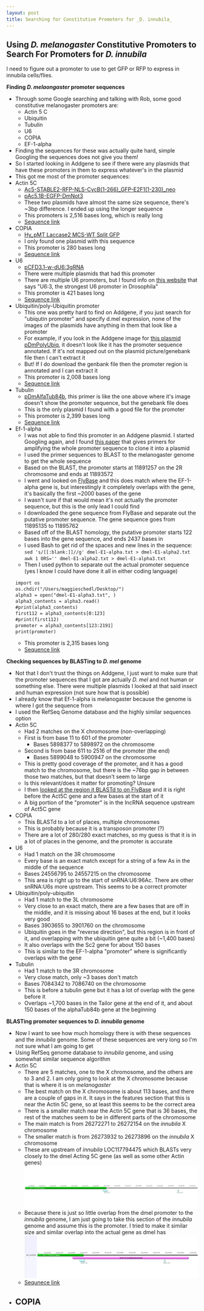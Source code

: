 ```yaml
---
layout: post
title: Searching for Constitutive Promoters for _D. innubila_
---
```


## Using _D. melanogaster_ Constitutive Promoters to Search For Promoters for _D. innubila_

I need to figure out a promoter to use to get GFP or RFP to express in innubila cells/flies.

**Finding _D. melaongaster_ promoter sequences**

- Through some Google searching and talking with Rob, some good constitutive melanogaster promoters are:
  - Actin 5 C
  - Ubiquitin
  - Tubulin
  - U6
  - COPIA
  - EF-1-alpha
- Finding the sequences for these was actually quite hard, simple Googling the sequences does not give you them!
- So I started looking in Addgene to see if there were any plasmids that have these promoters in them to express whatever's in the plasmid
- This got me most of the promoter sequences:
- Actin 5C
  - [Ac5-STABLE2-RFP-NLS-CycB(1-266)_GFP-E2F1(1-230)_neo](https://www.addgene.org/73164/)
  - [pAc5.1B-EGFP-DmNot3](https://www.addgene.org/79250/)
  - These two plasmids have almost the same size sequence, there's ~3bp difference. I ended up using the longer sequence
  - This promoters is 2,516 bases long, which is really long
  - [Sequence link](https://github.com/meschedl/Unckless_Lab_Resources/blob/main/BAC-DiNV/promoter_seqs/dmel-Act5C-promoter.txt)
- COPIA
  - [Hy_pMT Laccase2 MCS-WT Split GFP](https://www.addgene.org/69891/)
  - I only found one plasmid with this sequence
  - This promoter is 280 bases long
  - [Sequence link](https://github.com/meschedl/Unckless_Lab_Resources/blob/main/BAC-DiNV/promoter_seqs/dmel-COPIA-promoter.txt)
- U6
  - [pCFD3.1-w-dU6:3gRNA](https://www.addgene.org/123366/)
  - There were multiple plasmids that had this promoter
  - There are multiple U6 promoters, but I found info on [this website](http://www.crisprflydesign.org/plasmids/) that says "U6:3, the strongest U6 promoter in Drosophila"
  - This promoter is 421 bases long
  - [Sequence link](https://github.com/meschedl/Unckless_Lab_Resources/blob/main/BAC-DiNV/promoter_seqs/dmel-dU6-3-promoter.txt)
- Ubiquitin/poly-Ubiquitin promoter
  - This one was pretty hard to find on Addgene, if you just search for "ubiqutin promoter" and specify d.mel expression, none of the images of the plasmids have anything in them that look like a promoter
  - For example, if you look in the Addgene image for [this plasmid pDmPolyUbiq](https://www.addgene.org/165786/), it doesn't look like it has the promoter sequence annotated. If it's not mapped out on the plasmid picture/genebank file then I can't extract it
  - But! If I do download the genbank file then the promoter region is annotated and I can extract it
  - This promoter is 2,008 bases long
  - [Sequence link](https://github.com/meschedl/Unckless_Lab_Resources/blob/main/BAC-DiNV/promoter_seqs/dmel-ubiquitin-promoter.txt)
- Tubulin
  - [pDmAlfaTub84b](https://www.addgene.org/165781/), this primer is like the one above where it's image doesn't show the promoter sequence, but the genebank file does
  - This is the only plasmid I found with a good file for the promoter
  - This promoter is 2,399 bases long
  - [Sequence link](https://github.com/meschedl/Unckless_Lab_Resources/blob/main/BAC-DiNV/promoter_seqs/dmel-tubulin-promoter.txt)
- Ef-1-alpha
  - I was not able to find this promoter in an Addgene plasmid. I started Googling again, and I found [this paper](https://epigeneticsandchromatin.biomedcentral.com/articles/10.1186/1756-8935-6-31) that gives primers for amplifying the whole promoter sequence to clone it into a plasmid
  - I used the primer sequences to BLAST to the melanogaster genome to get the whole sequence
  - Based on the BLAST, the promoter starts at 11891257 on the 2R chromosome and ends at 11893572
  - I went and looked on [FlyBase](https://flybase.org/reports/FBgn0284245) and this does match where the EF-1-alpha gene is, but interestingly it completely overlaps with the gene, it's basically the first ~2000 bases of the gene
  - I wasn't sure if that would mean it's not actually the promoter sequence, but this is the only lead I could find
  - I downloaded the gene sequence from FlyBase and separate out the putative promoter sequence. The gene sequence goes from 11895135 to 11895762
  - Based off of the BLAST homology, the putative promoter starts 122 bases into the gene sequence, and ends 2437 bases in
  - I used Bash to get rid of the spaces and new lines in the sequence:  
  `sed 's/[[:blank:]]//g' dmel-E1-alpha.txt > dmel-E1-alpha2.txt`  
  `awk 1 ORS='' dmel-E1-alpha2.txt > dmel-E1-alpha3.txt`
  - Then I used python to separate out the actual promoter sequence (yes I know I could have done it all in either coding language)
  ```
  import os
  os.chdir("/Users/maggieschedl/Desktop/")
  alpha3 = open("dmel-E1-alpha3.txt", )
  alpha3_contents = alpha3.read()
  #print(alpha3_contents)
  first112 = alpha3_contents[0:123]
  #print(first112)
  promoter = alpha3_contents[123:2191]
  print(promoter)
  ```
  - This promoter is 2,315 bases long
  - [Sequence link](https://github.com/meschedl/Unckless_Lab_Resources/blob/main/BAC-DiNV/promoter_seqs/dmel-E1-alpha-promoter.txt)


**Checking sequences by BLASTing to _D. mel_ genome**
- Not that I don't trust the things on Addgene, I just want to make sure that the promoter sequences that I got are actually _D. mel_ and not human or something else. There were multiple plasmids I looked at that said insect and human expression (not sure how that is possible)
- I already know that Ef-1-alpha is melanogaster because the genome is where I got the sequence from
- I used the RefSeq Genome database and the highly similar sequences option  
- Actin 5C
  - Had 2 matches on the X chromosome (non-overlapping)
  - First is from base 11 to 601 of the promoter
    - Bases 5898377 to 5898972 on the chromosome
  - Second is from base 611 to 2516 of the promoter (the end)
    - Bases 5899048 to 5900947 on the chromosome
  - This is pretty good coverage of the promoter, and it has a good match to the chromosome, but there is the ~76bp gap in between those two matches, but that doesn't seem to large
  - Is this relevant/does it matter for promoting? Unsure
  - I then [looked at the region it BLASTd to on FlyBase](https://flybase.org/jbrowse/?data=data%2Fjson%2Fdmel&loc=X%3A5898376..5900946&tracks=Gene_span%2CRNA&highlight=) and it is right before the Act5C gene and a few bases at the start of it
  - A big portion of the "promoter" is in the lncRNA sequence upstream of Act5C gene
- COPIA
  - This BLASTd to a lot of places, multiple chromosomes
  - This is probably because it is a transposon promoter (?)
  - There are a lot of 280/280 exact matches, so my guess is that it is in a lot of places in the genome, and the promoter is accurate
- U6
  - Had 1 match on the 3R chromosome
  - Every base is an exact match except for a string of a few As in the middle of the sequence
  - Bases 24556795 to 24557215 on the chromosome
  - This area is right up to the start of snRNA:U6:96Ac. There are other snRNA:U6s more upstream. This seems to be a correct promoter
- Ubiquitin/poly-ubiquitin
  - Had 1 match to the 3L chromosome
  - Very close to an exact match, there are a few bases that are off in the middle, and it is missing about 16 bases at the end, but it looks very good
  - Bases 3903655 to 3901760 on the chromosome
  - Ubiquitin goes in the "reverse direction", but this region is in front of it, and overlapping with the ubiquitin gene quite a bit (~1,400 bases)
  - It also overlaps with the Sc2 gene for about 150 bases
  - This is similar to the EF-1-alpha "promoter" where is significantly overlaps with the gene
- Tubulin
  - Had 1 match to the 3R chromosome
  - Very close match, only ~3 bases don't match
  - Bases 7084342 to 7086740 on the chromosome
  - This is before a tubulin gene but it has a lot of overlap with the gene before it
  - Overlaps ~1,700 bases in the Tailor gene at the end of it, and about 150 bases of the alphaTub84b gene at the beginning


**BLASTing promoter sequences to _D. innubila_ genome**
- Now I want to see how much homology there is with these sequences and the _innubila_ genome. Some of these sequences are very long so I'm not sure what I am going to get
- Using RefSeq genome database to _innubila_ genome, and using somewhat similar sequence algorithm
- Actin 5C
  - There are 5 matches, one to the X chromosome, and the others are to 3 and 2. I am only going to look at the X chromosome because that is where it is on _melanogaster_
  - The best match on the X chromosome is about 113 bases, and there are a couple of gaps in it. It says in the features section that this is near the Actin 5C gene, so at least this seems to be the correct area
  - There is a smaller match near the Actin 5C gene that is 36 bases, the rest of the matches seem to be in different parts of the chromosome
  - The main match is from 26272271 to 26272154 on the _innubila_ X chromosome
  - The smaller match is from 26273932 to 26273896 on the _innubila_ X chromosome
  - These are upstream of _innubila_ LOC117794475 which BLASTs very closely to the dmel Acting 5C gene (as well as some other Actin genes)
  ![](https://raw.githubusercontent.com/meschedl/Unckless-Lab-Notebook-Maggie/master/images/innubila-actin5C-promoter-overlap.png)
  - Because there is just so little overlap from the dmel promoter to the _innubila_ genome, I am just going to take this section of the _innubila_ genome and assume this is the promoter. I tried to make it similar size and similar overlap into the actual gene as dmel has
  ![](https://raw.githubusercontent.com/meschedl/Unckless-Lab-Notebook-Maggie/master/images/innubila-putative-actin5C-promoter.png)
  - [Sequnece link](https://github.com/meschedl/Unckless_Lab_Resources/blob/main/BAC-DiNV/promoter_seqs/innubila-putative-Actin5C-promoter.txt)
- COPIA
  - 

